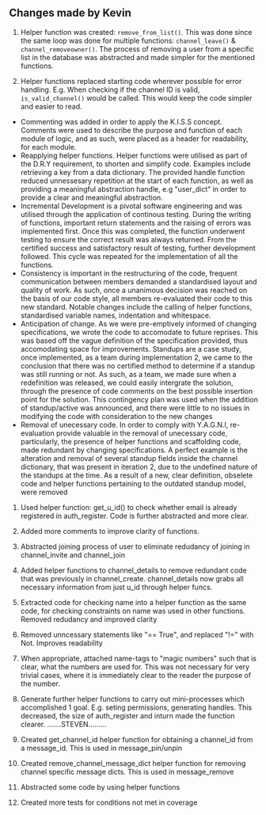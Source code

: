 ## Changes made by Kevin

1. Helper function was created: `remove_from_list()`.
This was done since the same loop was done for multiple functions: `channel_leave()` & `channel_removeowner()`.
The process of removing a user from a specific list in the database was abstracted and made simpler for
the mentioned functions.

2. Helper functions replaced starting code wherever possible for error handling. E.g. When checking
if the channel ID is valid, `is_valid_channel()` would be called. This would keep the code simpler
and easier to read.

- Commenting was added in order to apply the K.I.S.S concept. Comments were used to describe the purpose and function of each
module of logic, and as such, were placed as a header for readability, for each module.
- Reapplying helper functions. Helper functions were utilised as part of the D.R.Y requirement, to shorten and simplify code. Examples include
retrieving a key from a data dictionary. The provided handle function reduced unnessesary repetition at the start of each function, as well as 
providing a meaningful abstraction handle, e.g "user_dict" in order to provide a clear and meaningful abstraction.
- Incremental Development is a pivotal software engineering and was utilised through the application of continous testing. During the writing of
functions, important return statements and the raising of errors was implemented first. Once this was completed, the function underwent testing to ensure
the correct result was always returned. From the certified success and satisfactory result of testing, further development followed. This cycle was repeated
for the implementation of all the functions.
- Consistency is important in the restructuring of the code, frequent communication between members demanded a standardised layout and quality of work. As such,
once a unanimous decision was reached on the basis of our code style, all members re-evaluated their code to this new standard. Notable changes include the calling of
helper functions, standardised variable names, indentation and whitespace.
- Anticipation of change. As we were pre-emptively informed of changing specifications, we wrote the code to accomodate to future reprises. This was based off the vague definition of the specification provided, thus accomodating space for improvements. Standups are a case study, once implemented, as a team during implementation 2, we came to the conclusion that there was no certified method to determine if a standup was still running or not. As such, as a team, we made sure when a redefinition was released, we could easily intergrate the solution, through the presence of code comments on the best possible insertion point for the solution. This contingency plan was used when the addition of standup/active was announced, and there were little to no issues in modifying the code with consideration to the new changes
- Removal of unecessary code. In order to comply with Y.A.G.N.I, re-evaluation provide valuable in the removal of unecessary code, particularly, the presence of helper functions and scaffolding code, made redundant by changing specifications. A perfect example is the alteration and removal of several standup fields inside the channel dictionary, that was present in iteration 2, due to the undefined nature of the standups at the time. As a result of a new, clear definition, obselete code and helper functions pertaining to the outdated standup model, were removed

1. Used helper function: get_u_id() to check whether email is already registered in auth_register. Code is further abstracted and more clear.

2. Added more comments to improve clarity of functions.

3. Abstracted joining process of user to eliminate redudancy of joining in
channel_invite and channel_join

4. Added helper functions to channel_details to remove redundant code that 
was previously in channel_create. channel_details now grabs all necessary 
information from just u_id through helper funcs.

5. Extracted code for checking name into a helper function as the same code,
for checking constraints on name was used in other functions. Removed redudancy 
and improved clarity

6. Removed unncessary statements like "== True", and replaced "!=" with Not. 
Improves readability

7. When appropriate, attached name-tags to "magic numbers" such that is clear,
what the numbers are used for. This was not necessary for very trivial cases, 
where it is immediately clear to the reader the purpose of the number.

8. Generate further helper functions to carry out mini-processes which 
accomplished 1 goal. E.g. seting permissions, generating handles. This decreased,
the size of auth_register and inturn made the function clearer.
.......STEVEN.........
1. Created get_channel_id helper function for obtaining a channel_id from a message_id. This is used in message_pin/unpin

2. Created remove_channel_message_dict helper function for removing channel specific message dicts. This is used in message_remove

3. Abstracted some code by using helper functions

4. Created more tests for conditions not met in coverage